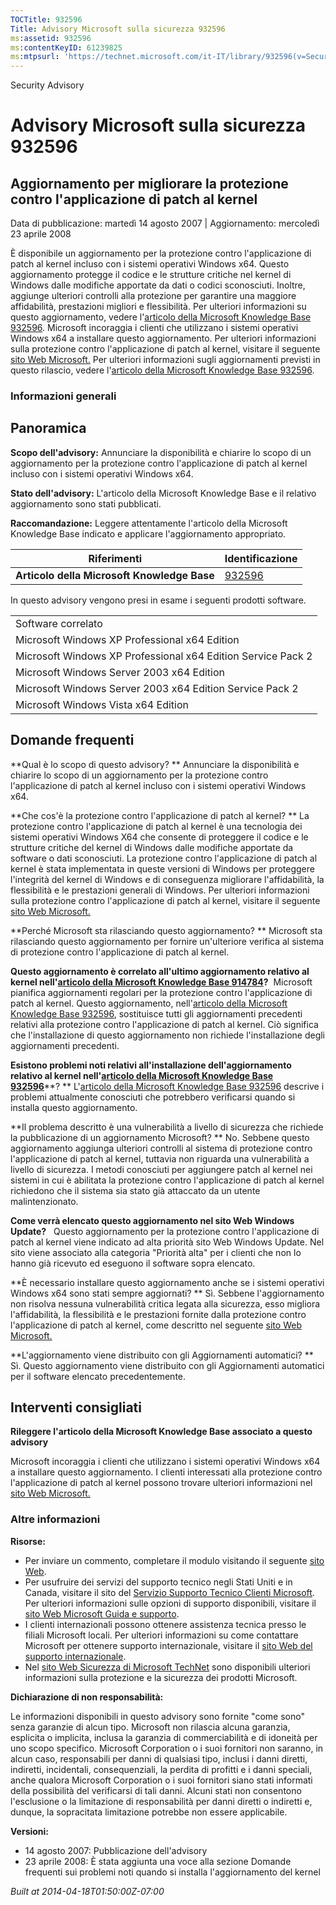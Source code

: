 ```yaml
---
TOCTitle: 932596
Title: Advisory Microsoft sulla sicurezza 932596
ms:assetid: 932596
ms:contentKeyID: 61239825
ms:mtpsurl: 'https://technet.microsoft.com/it-IT/library/932596(v=Security.10)'
---
```


Security Advisory

Advisory Microsoft sulla sicurezza 932596
=========================================

Aggiornamento per migliorare la protezione contro l'applicazione di patch al kernel
-----------------------------------------------------------------------------------

Data di pubblicazione: martedì 14 agosto 2007 | Aggiornamento: mercoledì 23 aprile 2008

È disponibile un aggiornamento per la protezione contro l'applicazione di patch al kernel incluso con i sistemi operativi Windows x64. Questo aggiornamento protegge il codice e le strutture critiche nel kernel di Windows dalle modifiche apportate da dati o codici sconosciuti. Inoltre, aggiunge ulteriori controlli alla protezione per garantire una maggiore affidabilità, prestazioni migliori e flessibilità. Per ulteriori informazioni su questo aggiornamento, vedere l'[articolo della Microsoft Knowledge Base 932596](http://support.microsoft.com/kb/932596). Microsoft incoraggia i clienti che utilizzano i sistemi operativi Windows x64 a installare questo aggiornamento. Per ulteriori informazioni sulla protezione contro l'applicazione di patch al kernel, visitare il seguente [sito Web Microsoft.](http://www.microsoft.com/whdc/driver/kernel/64bitpatching.mspx) Per ulteriori informazioni sugli aggiornamenti previsti in questo rilascio, vedere l'[articolo della Microsoft Knowledge Base 932596](http://support.microsoft.com/kb/932596).

### Informazioni generali

Panoramica
----------

<span></span>
**Scopo dell'advisory:** Annunciare la disponibilità e chiarire lo scopo di un aggiornamento per la protezione contro l'applicazione di patch al kernel incluso con i sistemi operativi Windows x64.

**Stato dell'advisory:** L'articolo della Microsoft Knowledge Base e il relativo aggiornamento sono stati pubblicati.

**Raccomandazione:** Leggere attentamente l'articolo della Microsoft Knowledge Base indicato e applicare l'aggiornamento appropriato.

| Riferimenti                                 | Identificazione                                  |
|---------------------------------------------|--------------------------------------------------|
| **Articolo della Microsoft Knowledge Base** | [932596](http://support.microsoft.com/kb/932596) |

In questo advisory vengono presi in esame i seguenti prodotti software.

|                                                              |
|--------------------------------------------------------------|
| Software correlato                                           |
| Microsoft Windows XP Professional x64 Edition                |
| Microsoft Windows XP Professional x64 Edition Service Pack 2 |
| Microsoft Windows Server 2003 x64 Edition                    |
| Microsoft Windows Server 2003 x64 Edition Service Pack 2     |
| Microsoft Windows Vista x64 Edition                          |

Domande frequenti
-----------------

<span></span>
**Qual è lo scopo di questo advisory? **
Annunciare la disponibilità e chiarire lo scopo di un aggiornamento per la protezione contro l'applicazione di patch al kernel incluso con i sistemi operativi Windows x64.

**Che cos'è la protezione contro l'applicazione di patch al kernel? **
La protezione contro l'applicazione di patch al kernel è una tecnologia dei sistemi operativi Windows X64 che consente di proteggere il codice e le strutture critiche del kernel di Windows dalle modifiche apportate da software o dati sconosciuti. La protezione contro l'applicazione di patch al kernel è stata implementata in queste versioni di Windows per proteggere l'integrità del kernel di Windows e di conseguenza migliorare l'affidabilità, la flessibilità e le prestazioni generali di Windows. Per ulteriori informazioni sulla protezione contro l'applicazione di patch al kernel, visitare il seguente [sito Web Microsoft.](http://www.microsoft.com/whdc/driver/kernel/64bitpatching.mspx)

**Perché Microsoft sta rilasciando questo aggiornamento? **
Microsoft sta rilasciando questo aggiornamento per fornire un'ulteriore verifica al sistema di protezione contro l'applicazione di patch al kernel.

**Questo aggiornamento è correlato all'ultimo aggiornamento relativo al kernel nell'**[**articolo della Microsoft Knowledge Base 914784**](http://support.microsoft.com/kb/914784)**?** 
Microsoft pianifica aggiornamenti regolari per la protezione contro l'applicazione di patch al kernel. Questo aggiornamento, nell'[articolo della Microsoft Knowledge Base 932596](http://support.microsoft.com/kb/932596), sostituisce tutti gli aggiornamenti precedenti relativi alla protezione contro l'applicazione di patch al kernel. Ciò significa che l'installazione di questo aggiornamento non richiede l'installazione degli aggiornamenti precedenti.

**Esistono problemi noti relativi all'installazione dell'aggiornamento relativo al kernel nell'**[**articolo della Microsoft Knowledge Base 932596**](http://support.microsoft.com/kb/932596)**? **
L'[articolo della Microsoft Knowledge Base 932596](http://support.microsoft.com/kb/932596) descrive i problemi attualmente conosciuti che potrebbero verificarsi quando si installa questo aggiornamento.

**Il problema descritto è una vulnerabilità a livello di sicurezza che richiede la pubblicazione di un aggiornamento Microsoft? **
No. Sebbene questo aggiornamento aggiunga ulteriori controlli al sistema di protezione contro l'applicazione di patch al kernel, tuttavia non riguarda una vulnerabilità a livello di sicurezza. I metodi conosciuti per aggiungere patch al kernel nei sistemi in cui è abilitata la protezione contro l'applicazione di patch al kernel richiedono che il sistema sia stato già attaccato da un utente malintenzionato.

**Come verrà elencato questo aggiornamento nel sito Web Windows Update?**  
Questo aggiornamento per la protezione contro l'applicazione di patch al kernel viene indicato ad alta priorità sito Web Windows Update. Nel sito viene associato alla categoria "Priorità alta" per i clienti che non lo hanno già ricevuto ed eseguono il software sopra elencato.

**È necessario installare questo aggiornamento anche se i sistemi operativi Windows x64 sono stati sempre aggiornati? **
Sì. Sebbene l'aggiornamento non risolva nessuna vulnerabilità critica legata alla sicurezza, esso migliora l'affidabilità, la flessibilità e le prestazioni fornite dalla protezione contro l'applicazione di patch al kernel, come descritto nel seguente [sito Web Microsoft.](http://www.microsoft.com/whdc/driver/kernel/64bitpatching.mspx)

**L'aggiornamento viene distribuito con gli Aggiornamenti automatici? **
Sì. Questo aggiornamento viene distribuito con gli Aggiornamenti automatici per il software elencato precedentemente.

Interventi consigliati
----------------------

<span></span>
**Rileggere l'articolo della Microsoft Knowledge Base associato a questo advisory**

Microsoft incoraggia i clienti che utilizzano i sistemi operativi Windows x64 a installare questo aggiornamento. I clienti interessati alla protezione contro l'applicazione di patch al kernel possono trovare ulteriori informazioni nel [sito Web Microsoft.](http://www.microsoft.com/whdc/driver/kernel/64bitpatching.mspx)

### Altre informazioni

**Risorse:**

-   Per inviare un commento, completare il modulo visitando il seguente [sito Web](https://support.microsoft.com/common/survey.aspx?scid=sw;en;1257&amp;showpage=1&amp;ws=technet&amp;sd=tech).
-   Per usufruire dei servizi del supporto tecnico negli Stati Uniti e in Canada, visitare il sito del [Servizio Supporto Tecnico Clienti Microsoft](http://support.microsoft.com/). Per ulteriori informazioni sulle opzioni di supporto disponibili, visitare il [sito Web Microsoft Guida e supporto](http://support.microsoft.com/).
-   I clienti internazionali possono ottenere assistenza tecnica presso le filiali Microsoft locali. Per ulteriori informazioni su come contattare Microsoft per ottenere supporto internazionale, visitare il [sito Web del supporto internazionale](http://support.microsoft.com/).
-   Nel [sito Web Sicurezza di Microsoft TechNet](http://www.microsoft.com/italy/technet/security/default.mspx) sono disponibili ulteriori informazioni sulla protezione e la sicurezza dei prodotti Microsoft.

**Dichiarazione di non responsabilità:**

Le informazioni disponibili in questo advisory sono fornite "come sono" senza garanzie di alcun tipo. Microsoft non rilascia alcuna garanzia, esplicita o implicita, inclusa la garanzia di commerciabilità e di idoneità per uno scopo specifico. Microsoft Corporation o i suoi fornitori non saranno, in alcun caso, responsabili per danni di qualsiasi tipo, inclusi i danni diretti, indiretti, incidentali, consequenziali, la perdita di profitti e i danni speciali, anche qualora Microsoft Corporation o i suoi fornitori siano stati informati della possibilità del verificarsi di tali danni. Alcuni stati non consentono l'esclusione o la limitazione di responsabilità per danni diretti o indiretti e, dunque, la sopracitata limitazione potrebbe non essere applicabile.

**Versioni:**

-   14 agosto 2007: Pubblicazione dell'advisory
-   23 aprile 2008: È stata aggiunta una voce alla sezione Domande frequenti sui problemi noti quando si installa l'aggiornamento del kernel

*Built at 2014-04-18T01:50:00Z-07:00*
